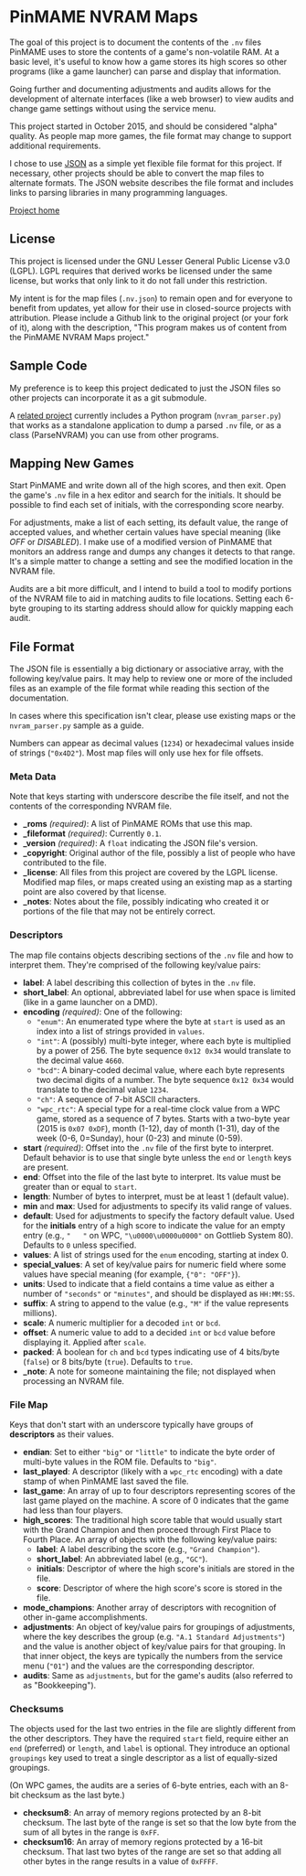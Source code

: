 # PinMAME NVRAM Maps

The goal of this project is to document the contents of the `.nv` files
PinMAME uses to store the contents of a game's non-volatile RAM.  At a
basic level, it's useful to know how a game stores its high scores so
other programs (like a game launcher) can parse and display that
information.

Going further and documenting adjustments and audits allows for the
development of alternate interfaces (like a web browser) to view audits
and change game settings without using the service menu.

This project started in October 2015, and should be considered "alpha"
quality.  As people map more games, the file format may change to
support additional requirements.

I chose to use [JSON](http://json.org) as a simple yet flexible file
format for this project.  If necessary, other projects should be able to
convert the map files to alternate formats.  The JSON website describes
the file format and includes links to parsing libraries in many
programming languages.

[Project home](https://github.com/tomlogic/pinmame-nvram-maps)

## License

This project is licensed under the GNU Lesser General Public License
v3.0 (LGPL).  LGPL requires that derived works be licensed under the
same license, but works that only link to it do not fall under this
restriction.

My intent is for the map files (`.nv.json`) to remain open and for
everyone to benefit from updates, yet allow for their use in
closed-source projects with attribution.  Please include a Github link
to the original project (or your fork of it), along with the
description, "This program makes us of content from the PinMAME NVRAM
Maps project."

## Sample Code

My preference is to keep this project dedicated to just the JSON files
so other projects can incorporate it as a git submodule.

A [related project](https://github.com/tomlogic/py-pinmame-nvmap)
currently includes a Python program (`nvram_parser.py`) that works as a
standalone application to dump a parsed `.nv` file, or as a class
(ParseNVRAM) you can use from other programs.

## Mapping New Games

Start PinMAME and write down all of the high scores, and then exit. 
Open the game's `.nv` file in a hex editor and search for the initials. 
It should be possible to find each set of initials, with the
corresponding score nearby.

For adjustments, make a list of each setting, its default value, the
range of accepted values, and whether certain values have special
meaning (like *OFF* or *DISABLED*).  I make use of a modified version of
PinMAME that monitors an address range and dumps any changes it detects
to that range.  It's a simple matter to change a setting and see the
modified location in the NVRAM file.

Audits are a bit more difficult, and I intend to build a tool to modify
portions of the NVRAM file to aid in matching audits to file locations. 
Setting each 6-byte grouping to its starting address should allow for
quickly mapping each audit.

## File Format

The JSON file is essentially a big dictionary or associative array, with
the following key/value pairs.  It may help to review one or more of the
included files as an example of the file format while reading this
section of the documentation.

In cases where this specification isn't clear, please use existing maps
or the `nvram_parser.py` sample as a guide.

Numbers can appear as decimal values (`1234`) or hexadecimal values
inside of strings (`"0x4D2"`).  Most map files will only use hex for
file offsets.

### Meta Data

Note that keys starting with underscore describe the file itself, and
not the contents of the corresponding NVRAM file.

- **_roms** _(required)_: A list of PinMAME ROMs that use this map.
- **_fileformat** _(required)_: Currently `0.1`.
- **_version** _(required)_: A `float` indicating the JSON file's version.
- **_copyright**: Original author of the file, possibly a list of people
  who have contributed to the file.
- **_license**: All files from this project are covered by the LGPL license.
  Modified map files, or maps created using an existing map as a starting
  point are also covered by that license.
- **_notes**: Notes about the file, possibly indicating who created it or
  portions of the file that may not be entirely correct.

### Descriptors

The map file contains objects describing sections of the `.nv` file and
how to interpret them.  They're comprised of the following key/value pairs:

- **label**: A label describing this collection of bytes in the `.nv` file. 
- **short_label**: An optional, abbreviated label for use when space is
  limited (like in a game launcher on a DMD). 
- **encoding** _(required)_:  One of the following:
  - `"enum"`: An enumerated type where the byte at `start` is used as an
    index into a list of strings provided in `values`.
  - `"int"`: A (possibly) multi-byte integer, where each byte is multiplied
    by a power of 256.  The byte sequence `0x12 0x34` would translate to the
    decimal value `4660`.
  - `"bcd"`: A binary-coded decimal value, where each byte represents two
    decimal digits of a number.  The byte sequence `0x12 0x34` would translate
    to the decimal value `1234`.
  - `"ch"`: A sequence of 7-bit ASCII characters.
  - `"wpc_rtc"`: A special type for a real-time clock value
    from a WPC game, stored as a sequence of 7 bytes.  Starts with a
    two-byte year (2015 is `0x07 0xDF`), month (1-12), day of month (1-31),
    day of the week (0-6, 0=Sunday), hour (0-23) and minute (0-59).
- **start** _(required)_: Offset into the `.nv` file of the first byte to
  interpret.  Default behavior is to use that single byte unless the `end`
  or `length` keys are present. 
- **end**: Offset into the file of the last byte to interpret.  Its value
  must be greater than or equal to `start`. 
- **length**: Number of bytes to interpret, must be at least 1 (default value). 
- **min** and **max**: Used for adjustments to specify its valid range of
  values.
- **default**: Used for adjustments to specify the factory default value.
  Used for the **initials** entry of a high score to indicate the value
  for an empty entry (e.g., `"   "` on WPC, `"\u0000\u0000u0000"` on
  Gottlieb System 80).  Defaults to `0` unless specified.
- **values**: A list of strings used for the `enum` encoding, starting at index 0.
- **special_values**: A set of key/value pairs for numeric field where some
  values have special meaning (for example, `{"0": "OFF"}`).
- **units**: Used to indicate that a field contains a time value as either a
  number of `"seconds"` or `"minutes"`, and should be displayed as `HH:MM:SS`.
- **suffix**: A string to append to the value (e.g., `"M"` if the value
  represents millions).
- **scale**: A numeric multiplier for a decoded `int` or `bcd`.
- **offset**: A numeric value to add to a decided `int` or `bcd` value
  before displaying it.  Applied after `scale`.
- **packed**: A boolean for `ch` and `bcd` types indicating use of 4 bits/byte
  (`false`) or 8 bits/byte (`true`).  Defaults to `true`.
- **_note**: A note for someone maintaining the file; not displayed when
  processing an NVRAM file.

### File Map

Keys that don't start with an underscore typically have groups of
**descriptors** as their values.

- **endian**: Set to either `"big"` or `"little"` to indicate the byte
  order of multi-byte values in the ROM file.  Defaults to `"big"`.
- **last_played**: A descriptor (likely with a `wpc_rtc` encoding) with a
  date stamp of when PinMAME last saved the file.
- **last_game**: An array of up to four descriptors representing scores
  of the last game played on the machine.  A score of 0 indicates that the
  game had less than four players.
- **high_scores**: The traditional high score table that would usually
  start with the Grand Champion and then proceed through First Place to
  Fourth Place.  An array of objects with the following key/value pairs:
  - **label**: A label describing the score (e.g., `"Grand Champion"`).
  - **short_label**: An abbreviated label (e.g., `"GC"`).
  - **initials**: Descriptor of where the high score's initials are stored
    in the file.
  - **score**: Descriptor of where the high score's score is stored in the
    file.
- **mode_champions**: Another array of descriptors with recognition of
  other in-game accomplishments.
- **adjustments**: An object of key/value pairs for groupings of
  adjustments, where the key describes the group (e.g. `"A.1 Standard
  Adjustments"`) and the value is another object of key/value pairs
  for that grouping.  In that inner object, the keys are typically the
  numbers from the service menu (`"01"`) and the values are the
  corresponding descriptor.
- **audits**: Same as `adjustments`, but for the game's audits (also
  referred to as "Bookkeeping").

### Checksums

The objects used for the last two entries in the file are
slightly different from the other descriptors.  They have the required
`start` field, require either an `end` (preferred) or `length`, and
`label` is optional.  They introduce an optional `groupings` key used to
treat a single descriptor as a list of equally-sized groupings.

(On WPC games, the audits are a series of 6-byte entries, each with an
8-bit checksum as the last byte.)

- **checksum8**: An array of memory regions protected by an 8-bit
  checksum.  The last byte of the range is set so that the low byte from
  the sum of all bytes in the range is `0xFF`.
- **checksum16**: An array of memory regions protected by a 16-bit
  checksum.  That last two bytes of the range are set so that adding
  all other bytes in the range results in a value of `0xFFFF`.

